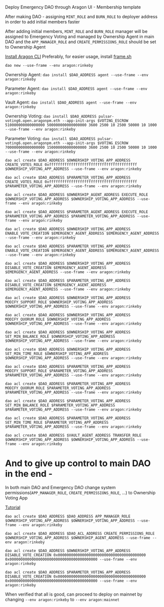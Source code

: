 Deploy Emergency DAO through Aragon UI - Membership template

After making DAO - assigning `MINT_ROLE` and `BURN_ROLE` to deployer address in order to add initial members faster 

After adding initial members, `MINT_ROLE` and `BURN_ROLE` manager will be assigned to Emergency Voting and managed by Ownership Agent in main DAO
and the `APP_MANAGER_ROLE` and `CREATE_PERMISSIONS_ROLE` should be set to Ownership Agent

[Install Aragon CLI](https://github.com/aragon/aragon-cli)
Preferably, for easier usage, install [frame.sh](https://frame.sh/)

`dao new --use-frame --env aragon:rinkeby`

Ownership Agent: `dao install $DAO_ADDRESS agent --use-frame --env aragon:rinkeby`

Parameter Agent: `dao install $DAO_ADDRESS agent --use-frame --env aragon:rinkeby`

Vault Agent: `dao install $DAO_ADDRESS agent --use-frame --env aragon:rinkeby`

Ownership Voting: `dao install $DAO_ADDRESS pulsar-voting6.open.aragonpm.eth --app-init-args $VOTING_ESCROW 510000000000000000 500000000000000000 3600 2500 10 2500 50000 10 1000 --use-frame --env aragon:rinkeby`

Parameter Voting: `dao install $DAO_ADDRESS pulsar-voting6.open.aragonpm.eth --app-init-args $VOTING_ESCROW 700000000000000000 150000000000000000 3600 2500 10 2500 50000 10 1000 --use-frame --env aragon:rinkeby`

`dao acl create $DAO_ADDRESS $OWNERSHIP_VOTING_APP_ADDRESS CREATE_VOTES_ROLE 0xffffffffffffffffffffffffffffffffffffffff $OWNERSHIP_VOTING_APP_ADDRESS --use-frame --env aragon:rinkeby`

`dao acl create $DAO_ADDRESS $PARAMETER_VOTING_APP_ADDRESS CREATE_VOTES_ROLE 0xffffffffffffffffffffffffffffffffffffffff $PARAMETER_VOTING_APP_ADDRESS --use-frame --env aragon:rinkeby`

`dao acl create $DAO_ADDRESS $OWNERSHIP_AGENT_ADDRESS EXECUTE_ROLE $OWNERSHIP_VOTING_APP_ADDRESS $OWNERSHIP_VOTING_APP_ADDRESS --use-frame --env aragon:rinkeby`

`dao acl create $DAO_ADDRESS $PARAMETER_AGENT_ADDRESS EXECUTE_ROLE $PARAMETER_VOTING_APP_ADDRESS $PARAMETER_VOTING_APP_ADDRESS --use-frame --env aragon:rinkeby`

`dao acl create $DAO_ADDRESS $OWNERSHIP_VOTING_APP_ADDRESS ENABLE_VOTE_CREATION $EMERGENCY_AGENT_ADDRESS $EMERGENCY_AGENT_ADDRESS --use-frame --env aragon:rinkeby`

`dao acl create $DAO_ADDRESS $PARAMETER_VOTING_APP_ADDRESS ENABLE_VOTE_CREATION $EMERGENCY_AGENT_ADDRESS $EMERGENCY_AGENT_ADDRESS --use-frame --env aragon:rinkeby`

`dao acl create $DAO_ADDRESS $OWNERSHIP_VOTING_APP_ADDRESS DISABLE_VOTE_CREATION $EMERGENCY_AGENT_ADDRESS $EMERGENCY_AGENT_ADDRESS --use-frame --env aragon:rinkeby`

`dao acl create $DAO_ADDRESS $PARAMETER_VOTING_APP_ADDRESS DISABLE_VOTE_CREATION $EMERGENCY_AGENT_ADDRESS $EMERGENCY_AGENT_ADDRESS --use-frame --env aragon:rinkeby`

`dao acl create $DAO_ADDRESS $OWNERSHIP_VOTING_APP_ADDRESS MODIFY_SUPPORT_ROLE $OWNERSHIP_VOTING_APP_ADDRESS $OWNERSHIP_VOTING_APP_ADDRESS --use-frame --env aragon:rinkeby`

`dao acl create $DAO_ADDRESS $OWNERSHIP_VOTING_APP_ADDRESS MODIFY_QUORUM_ROLE $OWNERSHIP_VOTING_APP_ADDRESS $OWNERSHIP_VOTING_APP_ADDRESS --use-frame --env aragon:rinkeby`

`dao acl create $DAO_ADDRESS $OWNERSHIP_VOTING_APP_ADDRESS SET_MIN_BALANCE_ROLE $OWNERSHIP_VOTING_APP_ADDRESS $OWNERSHIP_VOTING_APP_ADDRESS --use-frame --env aragon:rinkeby`

`dao acl create $DAO_ADDRESS $OWNERSHIP_VOTING_APP_ADDRESS SET_MIN_TIME_ROLE $OWNERSHIP_VOTING_APP_ADDRESS $OWNERSHIP_VOTING_APP_ADDRESS --use-frame --env aragon:rinkeby`

`dao acl create $DAO_ADDRESS $PARAMETER_VOTING_APP_ADDRESS MODIFY_SUPPORT_ROLE $PARAMETER_VOTING_APP_ADDRESS $PARAMETER_VOTING_APP_ADDRESS --use-frame --env aragon:rinkeby`

`dao acl create $DAO_ADDRESS $PARAMETER_VOTING_APP_ADDRESS MODIFY_QUORUM_ROLE $PARAMETER_VOTING_APP_ADDRESS $PARAMETER_VOTING_APP_ADDRESS --use-frame --env aragon:rinkeby`

`dao acl create $DAO_ADDRESS $PARAMETER_VOTING_APP_ADDRESS SET_MIN_BALANCE_ROLE $PARAMETER_VOTING_APP_ADDRESS $PARAMETER_VOTING_APP_ADDRESS --use-frame --env aragon:rinkeby`

`dao acl create $DAO_ADDRESS $PARAMETER_VOTING_APP_ADDRESS SET_MIN_TIME_ROLE $PARAMETER_VOTING_APP_ADDRESS $PARAMETER_VOTING_APP_ADDRESS --use-frame --env aragon:rinkeby`

`dao acl create $DAO_ADDRESS $VAULT_AGENT_ADDRESS TRANSFER_ROLE $OWNERSHIP_VOTING_APP_ADDRESS $OWNERSHIP_VOTING_APP_ADDRESS --use-frame --env aragon:rinkeby`

# And to give up control to main DAO in the end - 

In both main DAO and Emergency DAO change system permissions(`APP_MANAGER_ROLE`, `CREATE_PERMISSIONS_ROLE`, ...) to Ownership Voting App

[Tutorial](https://help.aragon.org/article/21-permissions)

`dao acl create $DAO_ADDRESS $DAO_ADDRESS APP_MANAGER_ROLE $OWNERSHIP_VOTING_APP_ADDRESS $OWNERSHIP_VOTING_APP_ADDRESS --use-frame --env aragon:rinkeby`

`dao acl create $DAO_ADDRESS $DAO_ACL_ADDRESS CREATE_PERMISSIONS_ROLE $OWNERSHIP_VOTING_APP_ADDRESS $OWNERSHIP_AGENT_ADDRESS --use-frame --env aragon:rinkeby`


`dao acl create $DAO_ADDRESS $OWNERSHIP_VOTING_APP_ADDRESS DISABLE_VOTE_CREATION 0x0000000000000000000000000000000000000000 0x0000000000000000000000000000000000000000 --use-frame --env aragon:rinkeby`

`dao acl create $DAO_ADDRESS $PARAMETER_VOTING_APP_ADDRESS DISABLE_VOTE_CREATION 0x0000000000000000000000000000000000000000 0x0000000000000000000000000000000000000000 --use-frame --env aragon:rinkeby`

When verified that all is good, can proceed to deploy on mainnet by changing `--env aragon:rinkeby` to `--env aragon:mainnet`